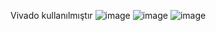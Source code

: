Vivado kullanılmıştır
![image](https://github.com/SelinBostan/Verilog-HDL-ile-Devre-Olusturma/assets/73159701/c70cde83-3759-4e7a-833c-c22999910fcb)
![image](https://github.com/SelinBostan/Verilog-HDL-ile-Devre-Olusturma/assets/73159701/8749e435-abe9-484c-b620-3c4f25406208)
![image](https://github.com/SelinBostan/Verilog-HDL-ile-Devre-Olusturma/assets/73159701/51ae03df-d383-4732-a64d-d54bff4d3370)
